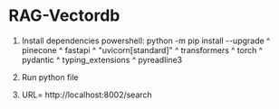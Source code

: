 # RAG-Vectordb
1)  Install dependencies powershell: python -m pip install --upgrade ^
  pinecone ^
  fastapi ^
  "uvicorn[standard]" ^
  transformers ^
  torch ^
  pydantic ^
  typing_extensions ^
  pyreadline3 
2) Run python file
  
3) URL= http://localhost:8002/search
